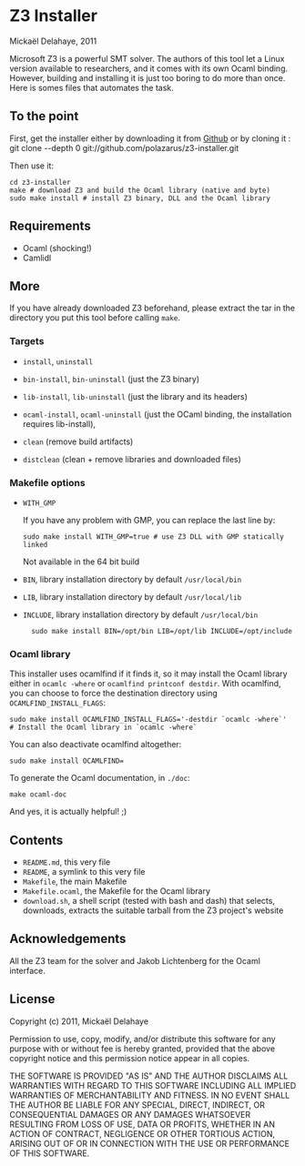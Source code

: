 Z3 Installer
============
Mickaël Delahaye, 2011

Microsoft Z3 is a powerful SMT solver. The authors of this tool let a Linux
version available to researchers, and it comes with its own Ocaml binding.
However, building and installing it is just too boring to do more than once.
Here is somes files that automates the task.

To the point
------

First, get the installer either by downloading it from [Github][1]
or by cloning it :
	git clone --depth 0 git://github.com/polazarus/z3-installer.git

Then use it:

	cd z3-installer
	make # download Z3 and build the Ocaml library (native and byte)
	sudo make install # install Z3 binary, DLL and the Ocaml library

Requirements
------------

- Ocaml (shocking!)
- Camlidl

More
----

If you have already downloaded Z3 beforehand, please extract the tar in the
directory you put this tool before calling `make`.

### Targets

* `install`, `uninstall`
* `bin-install`, `bin-uninstall` (just the Z3 binary)
* `lib-install`, `lib-uninstall` (just the library and its headers)
* `ocaml-install`, `ocaml-uninstall` (just the OCaml binding, the installation requires lib-install),

* `clean` (remove build artifacts)
* `distclean` (clean + remove libraries and downloaded files)

### Makefile options

*   `WITH_GMP`

    If you have any problem with GMP, you can replace the last line by:

        sudo make install WITH_GMP=true # use Z3 DLL with GMP statically linked

    Not available in the 64 bit build

* `BIN`, library installation directory by default `/usr/local/bin`
* `LIB`, library installation directory by default `/usr/local/lib`
* `INCLUDE`, library installation directory by default `/usr/local/bin`

        sudo make install BIN=/opt/bin LIB=/opt/lib INCLUDE=/opt/include

### Ocaml library

This installer uses ocamlfind if it finds it, so it may install the Ocaml
library either in `ocamlc -where` or `ocamlfind printconf destdir`.
With ocamlfind, you can choose to force the destination directory using
`OCAMLFIND_INSTALL_FLAGS`:

    sudo make install OCAMLFIND_INSTALL_FLAGS='-destdir `ocamlc -where`'
    # Install the Ocaml library in `ocamlc -where`

You can also deactivate ocamlfind altogether:

    sudo make install OCAMLFIND=

To generate the Ocaml documentation, in `./doc`:

    make ocaml-doc

And yes, it is actually helpful! ;)

Contents
--------
*   `README.md`, this very file
*   `README`, a symlink to this very file
*   `Makefile`, the main Makefile
*   `Makefile.ocaml`, the Makefile for the Ocaml library
*   `download.sh`, a shell script (tested with bash and dash) that selects,
    downloads, extracts the suitable tarball from the Z3 project's website

Acknowledgements
----------------
All the Z3 team for the solver and Jakob Lichtenberg for the Ocaml interface.

License
-------
Copyright (c) 2011, Mickaël Delahaye

Permission to use, copy, modify, and/or distribute this software for any purpose
with or without fee is hereby granted, provided that the above copyright notice
and this permission notice appear in all copies.

THE SOFTWARE IS PROVIDED "AS IS" AND THE AUTHOR DISCLAIMS ALL WARRANTIES WITH
REGARD TO THIS SOFTWARE INCLUDING ALL IMPLIED WARRANTIES OF MERCHANTABILITY AND
FITNESS. IN NO EVENT SHALL THE AUTHOR BE LIABLE FOR ANY SPECIAL, DIRECT,
INDIRECT, OR CONSEQUENTIAL DAMAGES OR ANY DAMAGES WHATSOEVER RESULTING FROM LOSS
OF USE, DATA OR PROFITS, WHETHER IN AN ACTION OF CONTRACT, NEGLIGENCE OR OTHER
TORTIOUS ACTION, ARISING OUT OF OR IN CONNECTION WITH THE USE OR PERFORMANCE OF
THIS SOFTWARE.


[1]: https://github.com/polazarus/ocaml-z3-makefile/tarball/master
